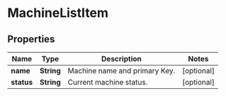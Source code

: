 # MachineListItem

## Properties
Name | Type | Description | Notes
------------ | ------------- | ------------- | -------------
**name** | **String** | Machine name and primary Key. |  [optional]
**status** | **String** | Current machine status. |  [optional]
